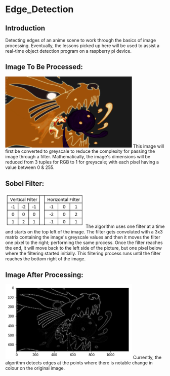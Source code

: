 # Edge_Detection
## Introduction
Detecting edges of an anime scene to work through the basics of image processing. Eventually, the lessons picked up here will be used to assist a real-time object detection program on a raspberry pi device. 

## Image To Be Processed:
<img src="Images/ImageToBeProcessed.png" width=400>
This image will first be converted to greyscale to reduce the complexity for passing the image through a filter.
Mathematically, the image's dimensions will be reduced from 3 tuples for RGB to 1 for greyscale; with each pixel having a value between 0 & 255.

## Sobel Filter:
<img src="Images/Filters.PNG" width=250>
The algorithm uses one filter at a time and starts on the top left of the image. The filter gets convoluted with a 3x3 matrix containing the image's greyscale values and then it moves the filter one pixel to the right; performing the same process. Once the filter reaches the end, it will move back to the left side of the picture, but one pixel below where the filtering started initially. This filtering process runs until the filter reaches the bottom right of the image.  

## Image After Processing:
<img src="Images/Detected_Edges.png" width=400>
Currently, the algorithm detects edges at the points where there is notable change in colour on the original image. 
